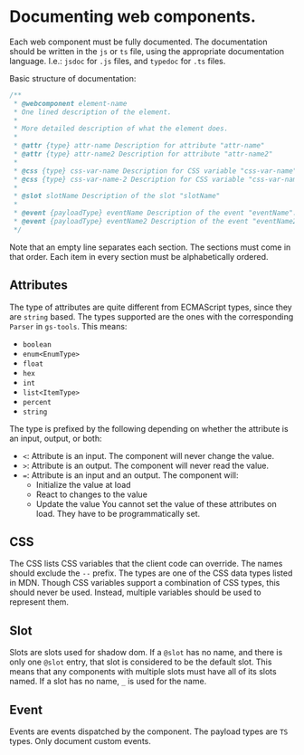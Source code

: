 # Documenting web components.

Each web component must be fully documented. The documentation should be written in the `js` or `ts`
file, using the appropriate documentation language. I.e.: `jsdoc` for `.js` files, and `typedoc` for
`.ts` files.

Basic structure of documentation:

```javascript
/**
 * @webcomponent element-name
 * One lined description of the element.
 *
 * More detailed description of what the element does.
 *
 * @attr {type} attr-name Description for attribute "attr-name"
 * @attr {type} attr-name2 Description for attribute "attr-name2"
 *
 * @css {type} css-var-name Description for CSS variable "css-var-name"
 * @css {type} css-var-name-2 Description for CSS variable "css-var-name-2"
 *
 * @slot slotName Description of the slot "slotName"
 *
 * @event {payloadType} eventName Description of the event "eventName". Also describe the payload.
 * @event {payloadType} eventName2 Description of the event "eventName2". Also describe the payload.
 */
```

Note that an empty line separates each section. The sections must come in that order. Each item in
every section must be alphabetically ordered.

## Attributes

The type of attributes are quite different from ECMAScript types, since they are `string` based. The
types supported are the ones with the corresponding `Parser` in `gs-tools`. This means:

-   `boolean`
-   `enum<EnumType>`
-   `float`
-   `hex`
-   `int`
-   `list<ItemType>`
-   `percent`
-   `string`

The type is prefixed by the following depending on whether the attribute is an input, output, or
both:
-   `<`: Attribute is an input. The component will never change the value.
-   `>`: Attribute is an output. The component will never read the value.
-   `=`: Attribute is an input and an output. The component will:
    -   Initialize the value at load
    -   React to changes to the value
    -   Update the value
    You cannot set the value of these attributes on load. They have to be programmatically set.

## CSS

The CSS lists CSS variables that the client code can override. The names should exclude the `--`
prefix. The types are one of the CSS data types listed in MDN. Though CSS variables support a
combination of CSS types, this should never be used. Instead, multiple variables should be used to represent them.

## Slot

Slots are slots used for shadow dom. If a `@slot` has no name, and there is only one `@slot` entry,
that slot is considered to be the default slot. This means that any components with multiple slots
must have all of its slots named. If a slot has no name, `_` is used for the name.

## Event

Events are events dispatched by the component. The payload types are `TS` types. Only document
custom events.